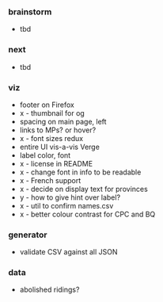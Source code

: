 
### brainstorm

* tbd 

### next

* tbd 

### viz

* footer on Firefox
* x - thumbnail for og
* spacing on main page, left
* links to MPs? or hover? 
* x - font sizes redux
* entire UI vis-a-vis Verge
* label color, font
* x - license in README
* x - change font in info to be readable
* x - French support
* x - decide on display text for provinces
* y - how to give hint over label?
* x - util to confirm names.csv 
* x - better colour contrast for CPC and BQ

### generator

* validate CSV against all JSON

### data

* abolished ridings?
